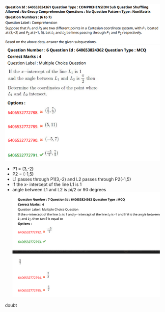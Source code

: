 ![alt text](image-6.png)
![alt text](image-7.png)

- P1 = (3,-2)
- P2 = (-1,5)
- L1 passes through P1(3,-2) and L2 passes through P2(-1,5)
- If the x- intercept of the line L1 is 1
- angle between L1 and L2 is pi/2 or 90 degrees
![alt text](image-10.png)


doubt
